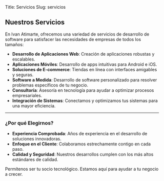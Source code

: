 Title: Servicios
Slug: servicios

## Nuestros Servicios

En Ivan Atimarte, ofrecemos una variedad de servicios de desarrollo de software para satisfacer las necesidades de empresas de todos los tamaños:

- **Desarrollo de Aplicaciones Web**: Creación de aplicaciones robustas y escalables.
- **Aplicaciones Móviles**: Desarrollo de apps intuitivas para Android e iOS.
- **Soluciones de E-commerce**: Tiendas en línea con interfaces amigables y seguras.
- **Software a Medida**: Desarrollo de software personalizado para resolver problemas específicos de tu negocio.
- **Consultoría**: Asesoría en tecnología para ayudar a optimizar procesos empresariales.
- **Integración de Sistemas**: Conectamos y optimizamos tus sistemas para una mayor eficiencia.

---

### ¿Por qué Elegirnos?

- **Experiencia Comprobada**: Años de experiencia en el desarrollo de soluciones innovadoras.
- **Enfoque en el Cliente**: Colaboramos estrechamente contigo en cada paso.
- **Calidad y Seguridad**: Nuestros desarrollos cumplen con los más altos estándares de calidad.

Permítenos ser tu socio tecnológico. Estamos aquí para ayudar a tu negocio a crecer.

